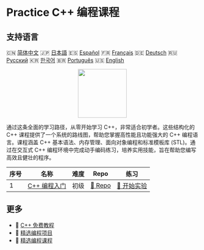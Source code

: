 # Practice C++ 编程课程

## 支持语言

🇨🇳 [简体中文](README_zh.md) 🇯🇵 [日本語](README_ja.md) 🇪🇸 [Español](README_es.md) 🇫🇷 [Français](README_fr.md) 🇩🇪 [Deutsch](README_de.md) 🇷🇺 [Русский](README_ru.md) 🇰🇷 [한국어](README_ko.md) 🇧🇷 [Português](README_pt.md) 🇺🇸 [English](README.md) 

<div align="center">
<img width="128px" src="https://file.labex.io/path/kjx58efaCNu0.png">
</div>

通过这条全面的学习路径，从零开始学习 C++，非常适合初学者。这些结构化的 C++ 课程提供了一个系统的路线图，帮助您掌握高性能且功能强大的 C++ 编程语言。课程涵盖 C++ 基本语法、内存管理、面向对象编程和标准模板库 (STL)。通过在交互式 C++ 编程环境中完成动手编码练习，培养实用技能，旨在帮助您编写高效且健壮的程序。

|   序号 | 名称                                                                      | 难度   | Repo                                                                   | 练习                                                                     |
|--------|---------------------------------------------------------------------------|--------|------------------------------------------------------------------------|--------------------------------------------------------------------------|
|      1 | [C++ 编程入门](https://labex.io/zh/courses/cpp-programming-for-beginners) | 初级   | [🔗 Repo](https://github.com/labex-labs/cpp-programming-for-beginners) | [🚀 开始实验](https://labex.io/zh/courses/cpp-programming-for-beginners) |

## 更多

- 🔗 [C++ 免费教程](https://github.com/labex-labs/cpp-free-tutorials)
- 🔗 [精选编程项目](https://github.com/labex-labs/awesome-programming-projects)
- 🔗 [精选编程课程](https://github.com/labex-labs/awesome-programming-courses)

